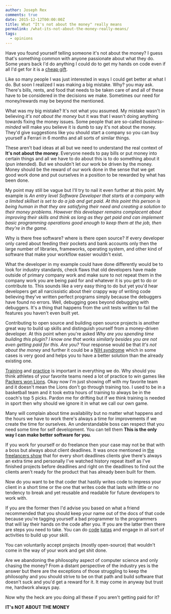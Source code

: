 ```yaml
---
author: Joseph Rex
comments: true
date: 2015-12-12T00:00:00Z
title: What "It's not about the money" really means
permalink: /what-its-not-about-the-money-really-means/
tags:
  - opinions
---
```


Have you found yourself telling someone it's not about the money? I guess that's something common with anyone passionate about what they do. Some years back I'd do anything I could do to get my hands on code even if all I'd get for it is a [cheap gift](http://www.totally-funky.co.uk/gift-guide/silly-gifts).
<!--more-->

Like so many people I was just interested in ways I could get better at what I do. But soon I realized I was making a big mistake. Why? you may ask. There's bills, rents, and food that needs to be taken care of and all of these have to be considered in the decisions we make. Sometimes our need for money/rewards may be beyond the mentioned.

What was my big mistake? It's not what you assumed. My mistake wasn't in believing *it's not about the money* but it was that I wasn't doing anything towards fixing the money issues. Some people that are so-called *business-minded* will make you believe it is dumb to say it's not about the money. They'd give suggestions like you should start a company so you can buy yourself a Ferrari in 6 months and all sorts of similar things.

These aren't bad ideas at all but we need to understand the real context of **It's not about the money**. Everyone needs to pay bills or put money into certain things and all we have to do about this is to do something about it (pun intended). But we shouldn't let our work be driven by the money. Money should be the reward of our work done in the sense that we get good work done and put ourselves in a position to be rewarded by what has been done.

My point may still be vague but I'll try to nail it even further at this point. My example is *An entry level Software Developer that starts at a company with a limited skillset is set to do a job and get paid. At this point this person is being human in that they are satisfying their need and creating a solution to their money problems. However this developer remains complacent about improving their skills and think as long as they get paid and can implement basic programming operations good enough to keep them at the job, then they're in the game.*

Why is there free software? where is there open source? If every developer only cared about feeding their pockets and bank accounts only then the large number of libraries, frameworks, operating system, and other kind of software that make your workflow easier wouldn't exist.

What the developer in my example could have done differently would be to look for industry standards, check flaws that old developers have made outside of primary company work and make sure to not repeat them in the company work you are being paid for and whatever it is you get to do or contribute to. This sounds like a very easy thing to do but yet you'd hear developers get all narcissistic about their crappy way of writing code believing they've written perfect programs simply because the debuggers have found no errors. Well, debugging goes beyond debugging with debuggers. It's a thing that happens from the unit tests written to fail the features you haven't even built yet.

Contributing to open source and building open source projects is another great way to build up skills and distinguish yourself from a money-driven developer. At this point when you're asked *Why are you spending time building this plugin? I know one that works similarly besides you are not even getting paid for this. Are you?* Your response would be that *It's not about the money* and further it could be a [NIH syndrome][2] which in some cases is very good and helps you to have a better solution than the already existing one.

[Training][3] and [practice][4] is important in everything we do. Why should you think athletes of your favorite teams need a lot of practice to win games like [Packers won Lions][5]. Okay now I'm just showing off with my favorite team and it doesn't mean the Lions don't go through training too. I used to be in a basketball team and it took extra hours of training to always be in the coach's top 5 picks. Pardon me for drifting but if we think training is needed in sport then why should we ignore it in what we call our own game.

Many will complain about time availability but no matter what happens and the hours we have to work there's always a time for improvements if we create the time for ourselves. An understandable boss can respect that you need some time for self development. You can tell them **This is the only way I can make better software for you**.

If you work for yourself or do freelance then your case may not be that with a boss but always about client deadlines. It was once mentioned in [the freelancers show][6] that for every short deadlines clients give there's always an extra time and personally I've watched history repeat itself as I've finished projects before deadlines and right on the deadlines to find out the clients aren't ready for the product that has already been built for them.

Now do you want to be that coder that hastily writes code to impress your client in a short time or the one that writes code that lasts with little or no tendency to break and yet reusable and readable for future developers to work with.

If you are the former then I'd advise you based on what a friend recommended that you should keep your name out of the docs of that code because you're tagging yourself a bad programmer to the programmers that will lay their hands on the code after you. If you are the latter then there are steps you need to take. You can do [code][7] [katas][8] and engage in all sort of activities to build up your skill.

You can voluntarily accept projects (mostly open-source) that wouldn't come in the way of your work and get shit done.

Are we abandoning the philosophy aspect of computer science and only chasing the money? From a distant perspective of the industry yes is the answer but there are the exceptions of those struggling to keep the philosophy and you should strive to be on that path and build software that doesn't suck and you'd get a reward for it. It may come in anyway but trust me, hardwork always pay.

Now why the heck are you doing all these if you aren't getting paid for it?

**IT's NOT ABOUT THE MONEY**

[1]: http://www.totally-funky.co.uk/gift-guide/silly-gifts
[2]: https://en.wikipedia.org/wiki/Not_invented_here
[3]: https://codility.com/programmers/
[4]: https://sites.google.com/site/steveyegge2/practicing-programming
[5]: http://www.nfl.com/gamecenter/2015120300/2015/REG13/packers@lions#menu=gameinfo%7CcontentId%3A0ap3000000598071&tab=recap
[6]: https://devchat.tv/freelancers
[7]: http://codekata.com/
[8]: http://exorcism.io/
